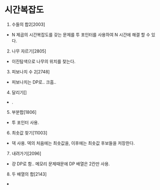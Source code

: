 # 시간복잡도

1.  수들의 합2[2003]
   - N 제곱의 시간복잡도를 갖는 문제를 투 포인터를 사용하여 N 시간에 해결 할 수 있다.
2.  나무 자르기[2805]
   - 이진탐색으로 나무의 위치를 찾는다.
3.  피보나치 수 2[2748]
   - 피보나치는 DP로.. 크흠..
4.  달리기[]
   - .
5.  부분합[1806]
   - 투 포인터 사용.
6.  최솟값 찾기[11003]
   - 덱 사용. 덱의 처음에는 최솟값을, 이후에는 최솟값 후보들을 저장한다.
7.  내려가기[2096]
   - 걍 DP로 함.. 메모리 문제때문에 DP 배열은 2칸만 사용.
8.  두 배열의 합[2143]
   - 